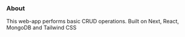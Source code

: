 ### About

This web-app performs basic CRUD operations. Built on Next, React, MongoDB and Tailwind CSS
